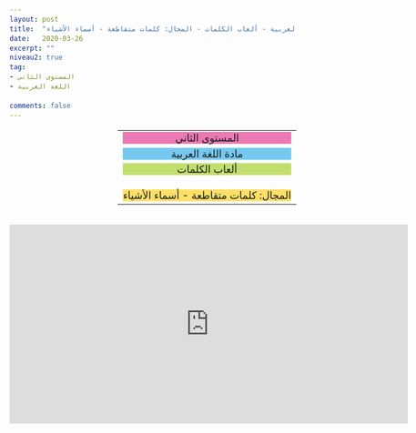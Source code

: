 ```yaml
---
layout: post
title:  "المستوى الثاني - مادة اللغة العربية - ألعاب الكلمات - المجال: كلمات متقاطعة - أسماء الأشياء"
date:   2020-03-26
excerpt: ""
niveau2: true
tag:
- المستوى الثاني 
- اللغة العربية

comments: false
---
```

<center>   
   <img style="display: none;" src="/assets/img/thumbnails/2-9-SanabilMedia.com.jpg" alt="" width="1" height="1">
<table dir="rtl" style="width: 100%; text-align: center; font-size: large;"><tbody>
<tr><td><div style="background-color: #ec79b3;"><span>
المستوى الثاني
</span></div></td></tr>
<tr><td><div style="background-color: #75c9f0; "><span>
مادة اللغة العربية
</span></div></td></tr>
<tr><td><div style="background-color: #c2de6e; "><span>
 ألعاب الكلمات

</span></div></td></tr><tr>
<td><div style="background-color: #ffe066; ">
المجال: كلمات متقاطعة - أسماء الأشياء

</div></td></tr>
</tbody></table><br>
<iframe width="700px" height="350px" src="https://www.youtube.com/embed/FrNhqU10wj8?rel=0&controls=1&showinfo=0&modestbranding=1&enablejsapi=1" allowfullscreen frameborder="0" ></iframe>
</center>
